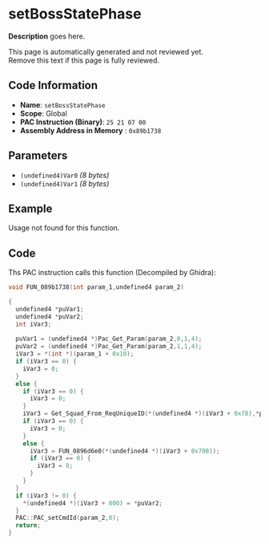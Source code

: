 # setBossStatePhase

**Description** goes here.

This page is automatically generated and not reviewed yet.<br>Remove this text if this page is fully reviewed.

## Code Information

- **Name**: `setBossStatePhase`
- **Scope**: Global
- **PAC Instruction (Binary)**: `25 21 07 00`
- **Assembly Address in Memory** : `0x89b1738`

## Parameters

- `(undefined4)Var0` *(8 bytes)*
- `(undefined4)Var1` *(8 bytes)*

## Example

Usage not found for this function.

## Code

Ths PAC instruction calls this function (Decompiled by Ghidra):

```c
void FUN_089b1738(int param_1,undefined4 param_2)

{
  undefined4 *puVar1;
  undefined4 *puVar2;
  int iVar3;
  
  puVar1 = (undefined4 *)Pac_Get_Param(param_2,0,1,4);
  puVar2 = (undefined4 *)Pac_Get_Param(param_2,1,1,4);
  iVar3 = *(int *)(param_1 + 0x10);
  if (iVar3 == 0) {
    iVar3 = 0;
  }
  else {
    if (iVar3 == 0) {
      iVar3 = 0;
    }
    iVar3 = Get_Squad_From_ReqUniqueID(*(undefined4 *)(iVar3 + 0xf8),*puVar1);
    if (iVar3 == 0) {
      iVar3 = 0;
    }
    else {
      iVar3 = FUN_0896d6e0(*(undefined4 *)(iVar3 + 0x708));
      if (iVar3 == 0) {
        iVar3 = 0;
      }
    }
  }
  if (iVar3 != 0) {
    *(undefined4 *)(iVar3 + 800) = *puVar2;
  }
  PAC::PAC_setCmdId(param_2,0);
  return;
}
```


